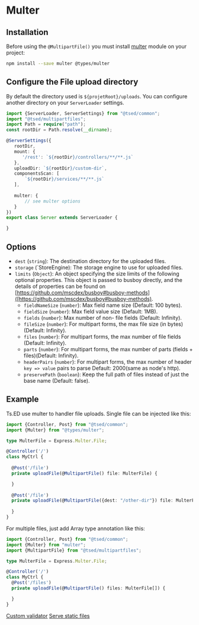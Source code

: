# Multer
## Installation

Before using the `@MultipartFile()` you must install [multer](https://github.com/expressjs/multer) module on your project:
```bash
npm install --save multer @types/multer 
```

## Configure the File upload directory

By default the directory used is `${projetRoot}/uploads`. You can configure another directory on your `ServerLoader` settings.

```typescript
import {ServerLoader, ServerSettings} from "@tsed/common";
import "@tsed/multipartfiles";
import Path = require("path");
const rootDir = Path.resolve(__dirname);

@ServerSettings({
   rootDir,
   mount: {
      '/rest': `${rootDir}/controllers/**/**.js`
   },
   uploadDir: `${rootDir}/custom-dir`,
   componentsScan: [
       `${rootDir}/services/**/**.js`
   ],
   
   multer: {
       // see multer options
   }
})
export class Server extends ServerLoader {

}
```

## Options

- `dest` (`string`): The destination directory for the uploaded files.
- `storage` (`StoreEngine): The storage engine to use for uploaded files.
- `limits` (`Object`): An object specifying the size limits of the following optional properties. This object is passed to busboy directly, and the details of properties can be found on [https://github.com/mscdex/busboy#busboy-methods]([https://github.com/mscdex/busboy#busboy-methods).
  - `fieldNameSize` (`number`): Max field name size (Default: 100 bytes).
  - `fieldSize` (`number`): Max field value size (Default: 1MB).
  - `fields` (`number`): Max number of non- file fields (Default: Infinity).
  - `fileSize` (`number`): For multipart forms, the max file size (in bytes)(Default: Infinity).
  - `files` (`number`): For multipart forms, the max number of file fields (Default: Infinity).
  - `parts` (`number`): For multipart forms, the max number of parts (fields + files)(Default: Infinity).
  - `headerPairs` (`number`): For multipart forms, the max number of header `key => value` pairs to parse Default: 2000(same as node's http).
  - `preservePath` (`boolean`): Keep the full path of files instead of just the base name (Default: false).


## Example 

Ts.ED use multer to handler file uploads. Single file can be injected like this:

```typescript
import {Controller, Post} from "@tsed/common";
import {Multer} from "@types/multer";

type MulterFile = Express.Multer.File;

@Controller('/')
class MyCtrl {
    
  @Post('/file')
  private uploadFile(@MultipartFile() file: MulterFile) {

  }
     
  @Post('/file')
  private uploadFile(@MultipartFile({dest: "/other-dir"}) file: MulterFile) {
         
  }
}
```

For multiple files, just add Array type annotation like this:
```typescript
import {Controller, Post} from "@tsed/common";
import {Multer} from "multer";
import {MultipartFile} from "@tsed/multipartfiles";

type MulterFile = Express.Multer.File;

@Controller('/')
class MyCtrl {
  @Post('/files')
  private uploadFile(@MultipartFile() files: MulterFile[]) {

  }
}
```

<div class="guide-links">
<a href="#/tutorials/custom-validator">Custom validator</a>
<a href="#/tutorials/serve-static-files">Serve static files</a>
</div>